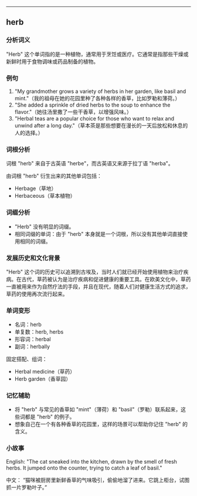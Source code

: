 
---------------
## herb
### 分析词义
"Herb" 这个单词指的是一种植物，通常用于烹饪或医疗。它通常是指那些干燥或新鲜时用于食物调味或药品制备的植物。

### 例句
1. "My grandmother grows a variety of herbs in her garden, like basil and mint."（我的祖母在她的花园里种了各种各样的香草，比如罗勒和薄荷。）
2. "She added a sprinkle of dried herbs to the soup to enhance the flavor."（她往汤里撒了一些干香草，以增强风味。）
3. "Herbal teas are a popular choice for those who want to relax and unwind after a long day."（草本茶是那些想要在漫长的一天后放松和休息的人的选择。）

### 词根分析
词根 "herb" 来自于古英语 "herbe"，而古英语又来源于拉丁语 "herba"。

由词根 "herb" 衍生出来的其他单词包括：
- Herbage（草地）
- Herbaceous（草本植物）

### 词缀分析
- "Herb" 没有明显的词缀。
- 相同词缀的单词：由于 "herb" 本身就是一个词根，所以没有其他单词直接使用相同的词缀。

### 发展历史和文化背景
"Herb" 这个词的历史可以追溯到古埃及，当时人们就已经开始使用植物来治疗疾病。在古代，草药被认为是治疗疾病和促进健康的重要工具。在欧美文化中，草药一直被用来作为自然疗法的手段，并且在现代，随着人们对健康生活方式的追求，草药的使用再次流行起来。

### 单词变形
- 名词：herb
- 单复数：herb, herbs
- 形容词：herbal
- 副词：herbally

固定搭配、组词：
- Herbal medicine（草药）
- Herb garden（香草园）

### 记忆辅助
- 将 "herb" 与常见的香草如 "mint"（薄荷）和 "basil"（罗勒）联系起来，这些词都是 "herb" 的例子。
- 想象自己在一个有各种香草的花园里，这样的场景可以帮助你记住 "herb" 的含义。

### 小故事
English:
"The cat sneaked into the kitchen, drawn by the smell of fresh herbs. It jumped onto the counter, trying to catch a leaf of basil."

中文：
“猫咪被厨房里新鲜香草的气味吸引，偷偷地溜了进来。它跳上柜台，试图抓一片罗勒叶子。”

